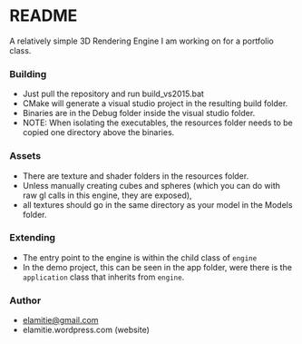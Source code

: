 # README #

A relatively simple 3D Rendering Engine I am working on for a portfolio class.

### Building ###
* Just pull the repository and run build_vs2015.bat
* CMake will generate a visual studio project in the resulting build folder.
* Binaries are in the Debug folder inside the visual studio folder.
* NOTE: When isolating the executables, the resources folder needs to be copied one directory above the binaries.

### Assets ###
* There are texture and shader folders in the resources folder. 
* Unless manually creating cubes and spheres (which you can do with raw gl calls in this engine, they are exposed),
* all textures should go in the same directory as your model in the Models folder.

### Extending ###
* The entry point to the engine is within the child class of `engine`
* In the demo project, this can be seen in the app folder, were there is the `application` class that inherits from `engine`.

### Author ###

* elamitie@gmail.com
* elamitie.wordpress.com (website)